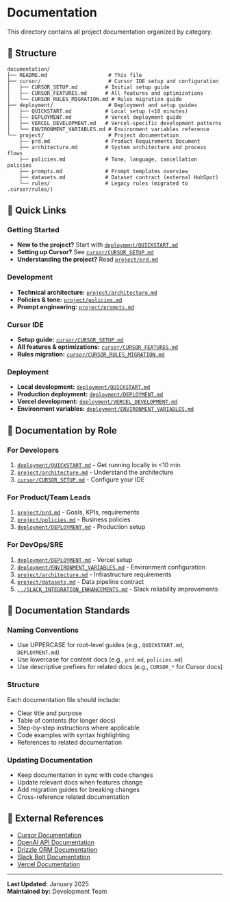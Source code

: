 # Documentation

This directory contains all project documentation organized by category.

## 📁 Structure

```
documentation/
├── README.md                    # This file
├── cursor/                      # Cursor IDE setup and configuration
│   ├── CURSOR_SETUP.md         # Initial setup guide
│   ├── CURSOR_FEATURES.md      # All features and optimizations
│   └── CURSOR_RULES_MIGRATION.md # Rules migration guide
├── deployment/                  # Deployment and setup guides
│   ├── QUICKSTART.md           # Local setup (<10 minutes)
│   ├── DEPLOYMENT.md           # Vercel deployment guide
│   ├── VERCEL_DEVELOPMENT.md   # Vercel-specific development patterns
│   └── ENVIRONMENT_VARIABLES.md # Environment variables reference
└── project/                     # Project documentation
    ├── prd.md                  # Product Requirements Document
    ├── architecture.md         # System architecture and process flows
    ├── policies.md             # Tone, language, cancellation policies
    ├── prompts.md              # Prompt templates overview
    ├── datasets.md             # Dataset contract (external HubSpot)
    └── rules/                  # Legacy rules (migrated to .cursor/rules/)
```

## 📖 Quick Links

### Getting Started

- **New to the project?** Start with [`deployment/QUICKSTART.md`](deployment/QUICKSTART.md)
- **Setting up Cursor?** See [`cursor/CURSOR_SETUP.md`](cursor/CURSOR_SETUP.md)
- **Understanding the project?** Read [`project/prd.md`](project/prd.md)

### Development

- **Technical architecture:** [`project/architecture.md`](project/architecture.md)
- **Policies & tone:** [`project/policies.md`](project/policies.md)
- **Prompt engineering:** [`project/prompts.md`](project/prompts.md)

### Cursor IDE

- **Setup guide:** [`cursor/CURSOR_SETUP.md`](cursor/CURSOR_SETUP.md)
- **All features & optimizations:** [`cursor/CURSOR_FEATURES.md`](cursor/CURSOR_FEATURES.md)
- **Rules migration:** [`cursor/CURSOR_RULES_MIGRATION.md`](cursor/CURSOR_RULES_MIGRATION.md)

### Deployment

- **Local development:** [`deployment/QUICKSTART.md`](deployment/QUICKSTART.md)
- **Production deployment:** [`deployment/DEPLOYMENT.md`](deployment/DEPLOYMENT.md)
- **Vercel development:** [`deployment/VERCEL_DEVELOPMENT.md`](deployment/VERCEL_DEVELOPMENT.md)
- **Environment variables:** [`deployment/ENVIRONMENT_VARIABLES.md`](deployment/ENVIRONMENT_VARIABLES.md)

## 🎯 Documentation by Role

### For Developers

1. [`deployment/QUICKSTART.md`](deployment/QUICKSTART.md) - Get running locally in <10 min
2. [`project/architecture.md`](project/architecture.md) - Understand the architecture
3. [`cursor/CURSOR_SETUP.md`](cursor/CURSOR_SETUP.md) - Configure your IDE

### For Product/Team Leads

1. [`project/prd.md`](project/prd.md) - Goals, KPIs, requirements
2. [`project/policies.md`](project/policies.md) - Business policies
3. [`deployment/DEPLOYMENT.md`](deployment/DEPLOYMENT.md) - Production setup

### For DevOps/SRE

1. [`deployment/DEPLOYMENT.md`](deployment/DEPLOYMENT.md) - Vercel setup
2. [`deployment/ENVIRONMENT_VARIABLES.md`](deployment/ENVIRONMENT_VARIABLES.md) - Environment configuration
3. [`project/architecture.md`](project/architecture.md) - Infrastructure requirements
4. [`project/datasets.md`](project/datasets.md) - Data pipeline contract
5. [`../SLACK_INTEGRATION_ENHANCEMENTS.md`](../SLACK_INTEGRATION_ENHANCEMENTS.md) - Slack reliability improvements

## 📝 Documentation Standards

### Naming Conventions

- Use UPPERCASE for root-level guides (e.g., `QUICKSTART.md`, `DEPLOYMENT.md`)
- Use lowercase for content docs (e.g., `prd.md`, `policies.md`)
- Use descriptive prefixes for related docs (e.g., `CURSOR_*` for Cursor docs)

### Structure

Each documentation file should include:

- Clear title and purpose
- Table of contents (for longer docs)
- Step-by-step instructions where applicable
- Code examples with syntax highlighting
- References to related documentation

### Updating Documentation

- Keep documentation in sync with code changes
- Update relevant docs when features change
- Add migration guides for breaking changes
- Cross-reference related documentation

## 🔗 External References

- [Cursor Documentation](https://cursor.com/docs)
- [OpenAI API Documentation](https://platform.openai.com/docs)
- [Drizzle ORM Documentation](https://orm.drizzle.team/docs)
- [Slack Bolt Documentation](https://api.slack.com/bolt-js)
- [Vercel Documentation](https://vercel.com/docs)

---

**Last Updated:** January 2025  
**Maintained by:** Development Team
